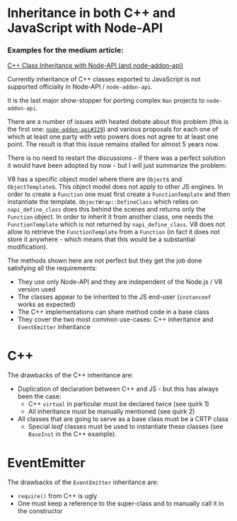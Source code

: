 # Inheritance in both C++ and JavaScript with Node-API

### Examples for the medium article:
[C++ Class Inheritance with Node-API (and node-addon-api)](https://mmomtchev.medium.com/c-class-inheritance-with-node-api-and-node-addon-api-c180334d9902)

Currently inheritance of C++ classes exported to JavaScript is not supported officially in Node-API / `node-addon-api`.

It is the last major show-stopper for porting complex `Nan` projects to `node-addon-api`.

There are a number of issues with heated debate about this problem (this is the first one: [`node-addon-api#229`](https://github.com/nodejs/node-addon-api/issues/229)) and various proposals for each one of which at least one party with veto powers does not agree to at least one point. The result is that this issue remains stalled for almost 5 years now.

There is no need to restart the discussions - if there was a perfect solution it would have been adopted by now - but I will just summarize the problem:

V8 has a specific object model where there are `Object`s and `ObjectTemplate`s. This object model does not apply to other JS engines. In order to create a `Function` one must first create a `FunctionTemplate` and then instantiate the template. `ObjectWrap::DefineClass` which relies on `napi_define_class` does this behind the scenes and returns only the `Function` object. In order to inherit it from another class, one needs the `FunctionTemplate` which is not returned by `napi_define_class`. V8 does not allow to retrieve the `FunctionTemplate` from a `Function` (in fact it does not store it anywhere - which means that this would be a substantial modification).

The methods shown here are not perfect but they get the job done satisfying all the requirements:

- They use only Node-API and they are independent of the Node.js / V8 version used
- The classes appear to be inherited to the JS end-user (`instanceof` works as expected)
- The C++ implementations can share method code in a base class
- They cover the two most common use-cases: C++ inheritance and `EventEmitter` inheritance

# C++

The drawbacks of the C++ inheritance are:

- Duplication of declaration between C++ and JS - but this has always been the case:
  - C++ `virtual` in particular must be declared twice (see quirk 1)
  - All inheritance must be manually mentioned (see quirk 2)
- All classes that are going to serve as a base class must be a CRTP class
  - Special _leaf_ classes must be used to instantiate these classes (see `BaseInst` in the C++ example).

# EventEmitter

The drawbacks of the `EventEmitter` inheritance are:

- `require()` from C++ is ugly
- One must keep a reference to the super-class and to manually call it in the constructor

